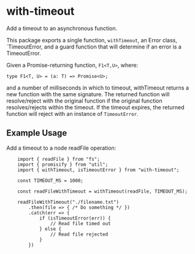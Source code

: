 # with-timeout

Add a timeout to an asynchronous function.

This package exports a single function, `withTimeout`, an Error class, `TimeoutError, and a guard function that will determine if an error is a TimeoutError.

Given a Promise-returning function, `F1<T,U>`, where:

`type F1<T, U> = (a: T) => Promise<U>;`

and a number of milliseconds in which to timeout, withTimeout returns a new function with the same signature. The returned function will resolve/reject with the original function if the original function resolves/rejects within the timeout. If the timeout expires, the returned function will reject with an instance of `TimeoutError`.

## Example Usage

Add a timeout to a node readFile operation:

```
    import { readFile } from "fs";
    import { promisify } from "util";
    import { withTimeout, isTimeoutError } from "with-timeout";

    const TIMEOUT_MS = 1000;

    const readFileWithTimeout = withTimeout(readFile, TIMEOUT_MS);

    readFileWithTimeout("./filename.txt")
        .then(file => { /* Do something */ })
        .catch(err => {
            if (isTimeoutError(err)) {
                // Read file timed out
            } else {
                // Read file rejected
            }
        })
```
